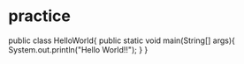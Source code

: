 # practice
public class HelloWorld{
   public static void main(String[] args){
     System.out.println("Hello World!!");
   }
}
